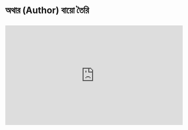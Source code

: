 # অথার (Author) বায়ো তৈরি
##
<iframe width="560" height="315" src="https://www.youtube.com/embed/iV4mDjw3xqI?list=UU_RoSZdZj9ISufcsv7tbdBQ" frameborder="0" allowfullscreen></iframe>
